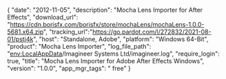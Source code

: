 {
  "date": "2012-11-05",
  "description": "Mocha Lens Importer for After Effects",
  "download_url": "https://cdn.borisfx.com/borisfx/store/mochaLens/mochaLens-1.0.0-5681.x64.zip",
  "tracking_url":"https://go.pardot.com/l/272832/2021-08-01/pstj4k",
  "host": "Standalone, Adobe",
  "platform": "Windows 64-Bit",
  "product": "Mocha Lens Importer",
  "log_file_path": "<env:LocalAppData>/Imagineer Systems Ltd/imagineer.log",
  "require_login": true,
  "title": "Mocha Lens Importer for Adobe After Effects Windows",
  "version": "1.0.0",
  "app_mgr_tags": " free"
}
